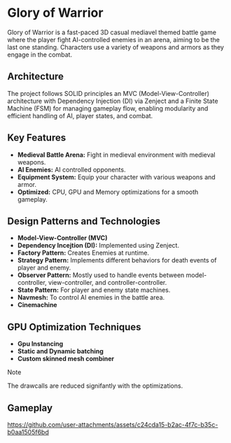 # Glory of Warrior

Glory of Warrior is a fast-paced 3D casual mediavel themed battle game where the player fight AI-controlled enemies in an arena, aiming to be the last one standing. Characters use a variety of weapons and armors as they engage in the combat.

## Architecture
The project follows SOLID principles an MVC (Model-View-Controller) architecture with Dependency Injection (DI) via Zenject and a Finite State Machine (FSM) for managing gameplay flow, enabling modularity and efficient handling of AI, player states, and combat.

## Key Features
- **Medieval Battle Arena:** Fight in medieval environment with medieval weapons.
- **AI Enemies:** AI controlled opponents. 
- **Equipment System:** Equip your character with various weapons and armor.
- **Optimized:** CPU, GPU and Memory optimizations for a smooth gameplay.

## Design Patterns and Technologies
- **Model-View-Controller (MVC)**
- **Dependency Incejtion (DI):** Implemented using Zenject.
- **Factory Pattern:** Creates Enemies at runtime.
- **Strategy Pattern:** Implements different behaviors for death events of player and enemy.
- **Observer Pattern:** Mostly used to handle events between model-controller, view-controller, and controller-controller.
- **State Pattern:** For player and enemy state machines.
- **Navmesh:** To control AI enemies in the battle area.
- **Cinemachine**


## GPU Optimization Techniques

- **Gpu Instancing**
- **Static and Dynamic batching**
- **Custom skinned mesh combiner**

> [!NOTE]
> The drawcalls are reduced signifantly with the optimizations.



## Gameplay

https://github.com/user-attachments/assets/c24cda15-b2ac-4f7c-b35c-b0aa1505f6bd

